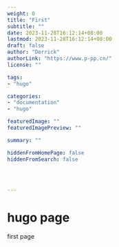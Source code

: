 ```yaml
---
weight: 0
title: "First"
subtitle: ""
date: 2023-11-28T16:12:14+08:00
lastmod: 2023-11-28T16:12:14+08:00
draft: false
author: "Derrick"
authorLink: "https://www.p-pp.cn/"
license: ""

tags: 
- "hugo"

categories: 
- "documentation"
- "hugo"

featuredImage: ""
featuredImagePreview: ""

summary: ""

hiddenFromHomePage: false
hiddenFromSearch: false




---
```


# hugo page

first page